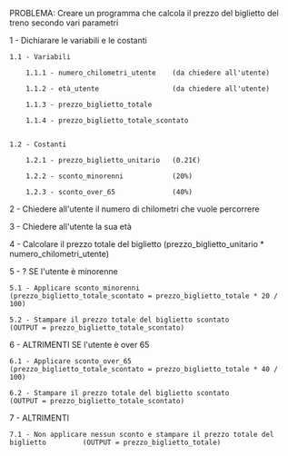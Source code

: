 PROBLEMA: Creare un programma che calcola il prezzo del biglietto del treno secondo vari parametri

1 - Dichiarare le variabili e le costanti

    1.1 - Variabili

        1.1.1 - numero_chilometri_utente    (da chiedere all'utente)

        1.1.2 - età_utente                  (da chiedere all'utente)

        1.1.3 - prezzo_biglietto_totale

        1.1.4 - prezzo_biglietto_totale_scontato


    1.2 - Costanti

        1.2.1 - prezzo_biglietto_unitario   (0.21€)

        1.2.2 - sconto_minorenni            (20%)

        1.2.3 - sconto_over_65              (40%)



2 - Chiedere all'utente il numero di chilometri che vuole percorrere

3 - Chiedere all'utente la sua età

4 - Calcolare il prezzo totale del biglietto                                            (prezzo_biglietto_unitario * numero_chilometri_utente)



5 - ? SE l'utente è minorenne

    5.1 - Applicare sconto_minorenni                                                    (prezzo_biglietto_totale_scontato = prezzo_biglietto_totale * 20 / 100)

    5.2 - Stampare il prezzo totale del biglietto scontato                              (OUTPUT = prezzo_biglietto_totale_scontato)

6 - ALTRIMENTI SE l'utente è over 65

    6.1 - Applicare sconto_over_65                                                      (prezzo_biglietto_totale_scontato = prezzo_biglietto_totale * 40 / 100)

    6.2 - Stampare il prezzo totale del biglietto scontato                              (OUTPUT = prezzo_biglietto_totale_scontato)

7 - ALTRIMENTI

    7.1 - Non applicare nessun sconto e stampare il prezzo totale del biglietto         (OUTPUT = prezzo_biglietto_totale)
